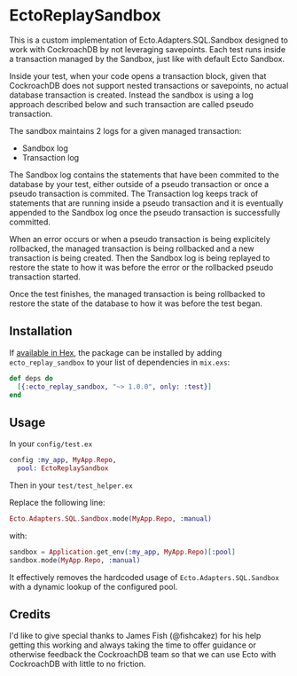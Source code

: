 # EctoReplaySandbox

This is a custom implementation of Ecto.Adapters.SQL.Sandbox designed to work with CockroachDB by not leveraging savepoints.
Each test runs inside a transaction managed by the Sandbox, just like with default Ecto Sandbox.

Inside your test, when your code opens a transaction block, given that CockroachDB does not support nested transactions or savepoints, no actual database transaction is created.
Instead the sandbox is using a log approach described below and such transaction are called pseudo transaction.

The sandbox maintains 2 logs for a given managed transaction:
- Sandbox log
- Transaction log

The Sandbox log contains the statements that have been commited to the database by your test, either outside of a pseudo transaction or once a pseudo transaction is commited.
The Transaction log keeps track of statements that are running inside a pseudo transaction and it is eventually appended to the Sandbox log once the pseudo transaction is successfully committed.

When an error occurs or when a pseudo transaction is being explicitely rollbacked, the managed transaction is being rollbacked and a new transaction is being created.
Then the Sandbox log is being replayed to restore the state to how it was before the error or the rollbacked pseudo transaction started.

Once the test finishes, the managed transaction is being rollbacked to restore the state of the database to how it was before the test began.

## Installation

If [available in Hex](https://hex.pm/docs/publish), the package can be installed
by adding `ecto_replay_sandbox` to your list of dependencies in `mix.exs`:

```elixir
def deps do
  [{:ecto_replay_sandbox, "~> 1.0.0", only: :test}]
end
```

## Usage

In your `config/test.ex`
```elixir
config :my_app, MyApp.Repo,
  pool: EctoReplaySandbox
```

Then in your `test/test_helper.ex`

Replace the following line:
```elixir
Ecto.Adapters.SQL.Sandbox.mode(MyApp.Repo, :manual)
```

with:
```elixir
sandbox = Application.get_env(:my_app, MyApp.Repo)[:pool]
sandbox.mode(MyApp.Repo, :manual)
```

It effectively removes the hardcoded usage of `Ecto.Adapters.SQL.Sandbox` with a dynamic lookup of the configured pool.

## Credits

I'd like to give special thanks to James Fish (@fishcakez) for his help getting this working and always taking the time to offer guidance or otherwise feedback the CockroachDB team so that we can use Ecto with CockroachDB with little to no friction.
